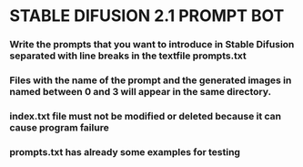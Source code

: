# STABLE DIFUSION 2.1 PROMPT BOT

### Write the prompts that you want to introduce in Stable Difusion separated with line breaks in the textfile prompts.txt

### Files with the name of the prompt and the generated images in named between 0 and 3 will appear in the same directory.

### index.txt file must not be modified or deleted because it can cause program failure

### prompts.txt has already some examples for testing
